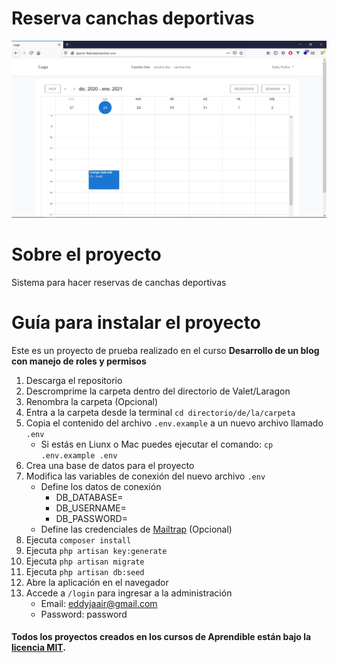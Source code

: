 # Reserva canchas deportivas

![Imagen del sistema!](public/img/photo.jpg "Imagen del sistema")

# Sobre el proyecto

Sistema para hacer reservas de canchas deportivas

# Guía para instalar el proyecto
Este es un proyecto de prueba realizado en el curso **Desarrollo de un blog con manejo de roles y permisos**

1. Descarga el repositorio
2. Descromprime la carpeta dentro del directorio de Valet/Laragon
3. Renombra la carpeta (Opcional) 
4. Entra a la carpeta desde la terminal `cd directorio/de/la/carpeta`
5. Copia el contenido del archivo `.env.example` a un nuevo archivo llamado `.env`
    * Si estás en Liunx o Mac puedes ejecutar el comando: `cp .env.example .env`
6. Crea una base de datos para el proyecto
7. Modifica las variables de conexión del nuevo archivo `.env` 
    * Define los datos de conexión 
        * DB_DATABASE=
        * DB_USERNAME=
        * DB_PASSWORD=
    * Define las credenciales de [Mailtrap](https://mailtrap.io/) (Opcional)
8. Ejecuta `composer install`
9. Ejecuta `php artisan key:generate`
10. Ejecuta `php artisan migrate`
11. Ejecuta `php artisan db:seed`
13. Abre la aplicación en el navegador
14. Accede a `/login` para ingresar a la administración
    * Email: eddyjaair@gmail.com
    * Password: password

#### Todos los proyectos creados en los cursos de Aprendible están bajo la [licencia MIT](https://opensource.org/licenses/MIT).
